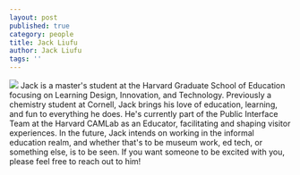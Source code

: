 ```yaml
---
layout: post
published: true
category: people
title: Jack Liufu
author: Jack Liufu
tags: ''
---
```

![]({{site.baseurl}}/assets/Jack%20Liufu%20Good%20Square%20Cropped.jpg)
Jack is a master's student at the Harvard Graduate School of Education focusing on Learning Design, Innovation, and Technology. Previously a chemistry student at Cornell, Jack brings his love of education, learning, and fun to everything he does. He's currently part of the Public Interface Team at the Harvard CAMLab as an Educator, facilitating and shaping visitor experiences. In the future, Jack intends on working in the informal education realm, and whether that's to be museum work, ed tech, or something else, is to be seen. If you want someone to be excited with you, please feel free to reach out to him!
